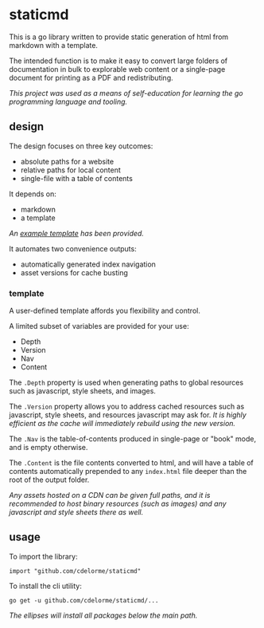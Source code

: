 
# staticmd

This is a go library written to provide static generation of html from markdown with a template.

The intended function is to make it easy to convert large folders of documentation in bulk to explorable web content or a single-page document for printing as a PDF and redistributing.

_This project was used as a means of self-education for learning the go programming language and tooling._


## design

The design focuses on three key outcomes:

- absolute paths for a website
- relative paths for local content
- single-file with a table of contents

It depends on:

- markdown
- a template

_An [example template](cmd/staticmd/template.tmpl) has been provided._

It automates two convenience outputs:

- automatically generated index navigation
- asset versions for cache busting


### template

A user-defined template affords you flexibility and control.

A limited subset of variables are provided for your use:

- Depth
- Version
- Nav
- Content

The `.Depth` property is used when generating paths to global resources such as javascript, style sheets, and images.

The `.Version` property allows you to address cached resources such as javascript, style sheets, and resources javascript may ask for.  _It is highly efficient as the cache will immediately rebuild using the new version._

The `.Nav` is the table-of-contents produced in single-page or "book" mode, and is empty otherwise.

The `.Content` is the file contents converted to html, and will have a table of contents automatically prepended to any `index.html` file deeper than the root of the output folder.

_Any assets hosted on a CDN can be given full paths, and it is recommended to host binary resources (such as images) and any javascript and style sheets there as well._


## usage

To import the library:

	import "github.com/cdelorme/staticmd"

To install the cli utility:

	go get -u github.com/cdelorme/staticmd/...

_The ellipses will install all packages below the main path._
